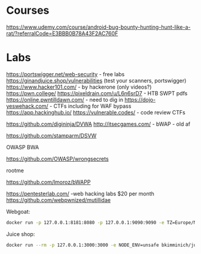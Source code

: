 # Courses
https://www.udemy.com/course/android-bug-bounty-hunting-hunt-like-a-rat/?referralCode=E3BBB0B78A43F2AC760F

# Labs
https://portswigger.net/web-security - free labs
https://ginandjuice.shop/vulnerabilities (test your scanners, portswigger)
https://www.hacker101.com/ - by hackerone (only videos?)
https://pwn.college/
https://pixeldrain.com/u/L6n6srD7 - HTB SWPT pdfs
https://online.pwntilldawn.com/ - need to dig in
https://dojo-yeswehack.com/ - CTFs including for WAF bypass
https://app.hackinghub.io/
https://vulnerable.codes/ - code review CTFs

https://github.com/digininja/DVWA
http://itsecgames.com/ - bWAP - old af

https://github.com/stamparm/DSVW

OWASP BWA

https://github.com/OWASP/wrongsecrets

rootme

https://github.com/lmoroz/bWAPP

https://pentesterlab.com/ -web hacking labs $20 per month
https://github.com/webpwnized/mutillidae

Webgoat:
```bash
docker run -p 127.0.0.1:8181:8080 -p 127.0.0.1:9090:9090 -e TZ=Europe/Moscow webgoat/webgoat:latest
```

Juice shop:
```bash
docker run --rm -p 127.0.0.1:3000:3000 -e NODE_ENV=unsafe bkimminich/juice-shop
```
